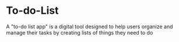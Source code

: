 # To-do-List
A "to-do list app" is a digital tool designed to help users organize and manage their tasks by creating lists of things they need to do
